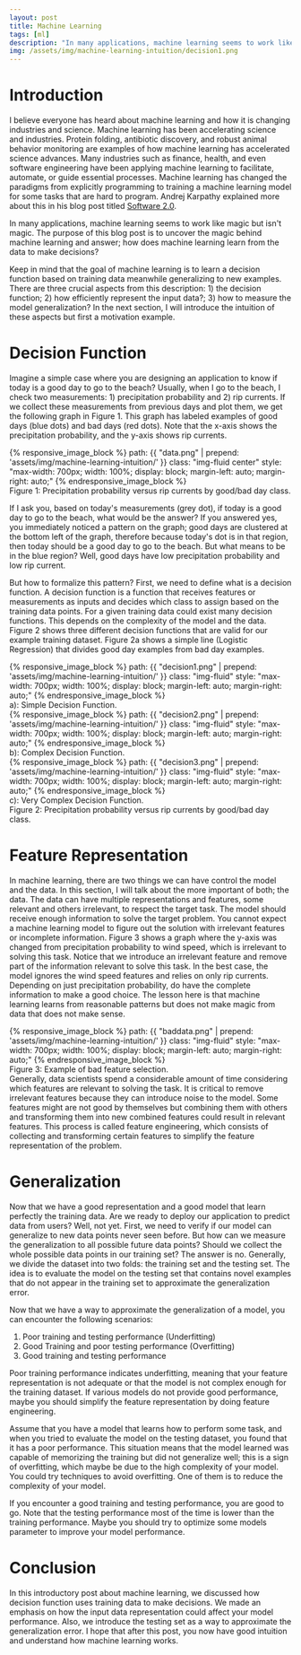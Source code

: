 ```yaml
---
layout: post
title: Machine Learning
tags: [ml]
description: "In many applications, machine learning seems to work like magic but isn't magic. The purpose of this blog post is to uncover the magic behind machine learning and answer; how does machine learning learn from the data to make decisions? This blog introduces the intuition of three crucial aspects of machine learning: 1) the decision function; 2) how efficiently represent the input data?; 3) how to measure the model generalization?" 
img: /assets/img/machine-learning-intuition/decision1.png
---
```


# Introduction
I believe everyone has heard about machine learning and how it is changing industries and science. Machine learning has been accelerating science and industries. Protein folding, antibiotic discovery, and robust animal behavior monitoring are examples of how machine learning has accelerated science advances. Many industries such as finance, health, and even software engineering have been applying machine learning to facilitate, automate, or guide essential processes. Machine learning has changed the paradigms from explicitly programming to training a machine learning model for some tasks that are hard to program. Andrej Karpathy explained more about this in his blog post titled [Software 2.0](https://link.medium.com/YcPpazSFZkb).

In many applications, machine learning seems to work like magic but isn't magic. The purpose of this blog post is to uncover the magic behind machine learning and answer; how does machine learning learn from the data to make decisions?

Keep in mind that the goal of machine learning is to learn a decision function based on training data meanwhile generalizing to new examples. There are three crucial aspects from this description: 1) the decision function; 2) how efficiently represent the input data?; 3) how to measure the model generalization? In the next section, I will introduce the intuition of these aspects but first a motivation example.

# Decision Function 

Imagine a simple case where you are designing an application to know if today is a good day to go to the beach? Usually, when I go to the beach, I check two measurements: 1) precipitation probability and 2) rip currents. If we collect these measurements from previous days and plot them, we get the following graph in Figure 1. This graph has labeled examples of good days (blue dots) and bad days (red dots). Note that the x-axis shows the precipitation probability, and the y-axis shows rip currents. 

<div class="container mt-5">
    {% responsive_image_block %}
    path: {{ "data.png" | prepend: 'assets/img/machine-learning-intuition/' }}
    class: "img-fluid center"
    style: "max-width: 700px; width: 100%; display: block; margin-left: auto; margin-right: auto;"
    {% endresponsive_image_block %}
    <div class="caption">
        Figure 1: Precipitation probability versus rip currents by good/bad day class.
    </div>
</div>

If I ask you, based on today's measurements (grey dot), if today is a good day to go to the beach, what would be the answer?  If you answered yes, you immediately noticed a pattern on the graph; good days are clustered at the bottom left of the graph, therefore because today's dot is in that region, then today should be a good day to go to the beach. But what means to be in the blue region? Well, good days have low precipitation probability and low rip current.

But how to formalize this pattern? First, we need to define what is a decision function. A decision function is a function that receives features or measurements as inputs and decides which class to assign based on the training data points. For a given training data could exist many decision functions. This depends on the complexity of the model and the data. Figure 2 shows three different decision functions that are valid for our example training dataset. Figure 2a shows a simple line (Logistic Regression) that divides good day examples from bad day examples.

<div class="container mt-5">
    <div class="row">
    <div class="col-lg-4 pl-0 pr-0">
    {% responsive_image_block %}
    path: {{ "decision1.png" | prepend: 'assets/img/machine-learning-intuition/' }}
    class: "img-fluid"
    style: "max-width: 700px; width: 100%; display: block; margin-left: auto; margin-right: auto;"
    {% endresponsive_image_block %}
    <div class="caption">
        a): Simple Decision Function.
    </div>
    </div>
    <div class="col-lg-4 pl-0 pr-0">
    {% responsive_image_block %}
    path: {{ "decision2.png" | prepend: 'assets/img/machine-learning-intuition/' }}
    class: "img-fluid"
    style: "max-width: 700px; width: 100%; display: block; margin-left: auto; margin-right: auto;"
    {% endresponsive_image_block %}
    <div class="caption">
        b): Complex Decision Function.
    </div>
    </div>
    <div class="col-lg-4 pl-0 pr-0">
    {% responsive_image_block %}
    path: {{ "decision3.png" | prepend: 'assets/img/machine-learning-intuition/' }}
    class: "img-fluid"
    style: "max-width: 700px; width: 100%; display: block; margin-left: auto; margin-right: auto;"
    {% endresponsive_image_block %}
    <div class="caption">
        c): Very Complex Decision Function.
    </div>
    </div>
    </div>
    <div class="caption">
        Figure 2: Precipitation probability versus rip currents by good/bad day class.
    </div>
</div>

# Feature Representation
In machine learning, there are two things we can have control the model and the data. In this section, I will talk about the more important of both; the data. The data can have multiple representations and features, some relevant and others irrelevant, to respect the target task. The model should receive enough information to solve the target problem. You cannot expect a machine learning model to figure out the solution with irrelevant features or incomplete information. Figure 3 shows a graph where the y-axis was changed from precipitation probability to wind speed, which is irrelevant to solving this task. Notice that we introduce an irrelevant feature and remove part of the information relevant to solve this task. In the best case, the model ignores the wind speed features and relies on only rip currents. Depending on just precipitation probability, do have the complete information to make a good choice. The lesson here is that machine learning learns from reasonable patterns but does not make magic from data that does not make sense.

<div class="container mt-5">
    {% responsive_image_block %}
    path: {{ "baddata.png" | prepend: 'assets/img/machine-learning-intuition/' }}
    class: "img-fluid"
    style: "max-width: 700px; width: 100%; display: block; margin-left: auto; margin-right: auto;"
    {% endresponsive_image_block %}
    <div class="caption">
        Figure 3: Example of bad feature selection.
    </div>
</div>
Generally, data scientists spend a considerable amount of time considering which features are relevant to solving the task. It is critical to remove irrelevant features because they can introduce noise to the model. Some features might are not good by themselves but combining them with others and transforming them into new combined features could result in relevant features. This process is called feature engineering, which consists of collecting and transforming certain features to simplify the feature representation of the problem.

# Generalization

Now that we have a good representation and a good model that learn perfectly the training data. Are we ready to deploy our application to predict data from users? Well, not yet. First, we need to verify if our model can generalize to new data points never seen before. But how can we measure the generalization to all possible future data points? Should we collect the whole possible data points in our training set? The answer is no. Generally, we divide the dataset into two folds: the training set and the testing set. The idea is to evaluate the model on the testing set that contains novel examples that do not appear in the training set to approximate the generalization error.

Now that we have a way to approximate the generalization of a model, you can encounter the following scenarios:

1. Poor training and testing performance (Underfitting)
2. Good Training and poor testing performance (Overfitting)
3. Good training and testing performance

Poor training performance indicates underfitting, meaning that your feature representation is not adequate or that the model is not complex enough for the training dataset. If various models do not provide good performance, maybe you should simplify the feature representation by doing feature engineering.

Assume that you have a model that learns how to perform some task, and when you tried to evaluate the model on the testing dataset, you found that it has a poor performance. This situation means that the model learned was capable of memorizing the training but did not generalize well; this is a sign of overfitting, which maybe be due to the high complexity of your model. You could try techniques to avoid overfitting. One of them is to reduce the complexity of your model.

If you encounter a good training and testing performance, you are good to go. Note that the testing performance most of the time is lower than the training performance. Maybe you should try to optimize some models parameter to improve your model performance.

# Conclusion

In this introductory post about machine learning, we discussed how decision function uses training data to make decisions. We made an emphasis on how the input data representation could affect your model performance. Also, we introduce the testing set as a way to approximate the generalization error.  I hope that after this post, you now have good intuition and understand how machine learning works.